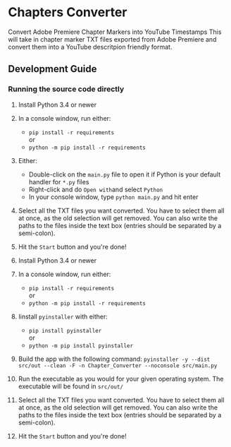 # Chapters Converter
Convert Adobe Premiere Chapter Markers into YouTube Timestamps
This will take in chapter marker TXT files exported from Adobe Premiere and convert them into a YouTube descritpion friendly format.

## Development Guide
### Running the source code directly
1. Install Python 3.4 or newer
2. In a console window, run either:<br>
    - `pip install -r requirements`<br>
or<br>
    - `python -m pip install -r requirements`
4. Either:<br>
    - Double-click on the `main.py` file to open it if Python is your default handler for `*.py` files
    - Right-click and do `Open with`and select `Python`
    - In your console window, type `python main.py` and hit enter
5. Select all the TXT files you want converted. You have to select them all at once, as the old selection will get removed. You can also write the paths to the files inside the text box (entries should be separated by a semi-colon).
6. Hit the `Start` button and you're done!

1. Install Python 3.4 or newer
2. In a console window, run either:<br>
    - `pip install -r requirements`<br>
or<br>
    - `python -m pip install -r requirements`
3. Iinstall `pyinstaller` with either:<br>
    - `pip install pyinstaller`<br>
or<br>
    - `python -m pip install pyinstaller`<br>
4. Build the app with the following command: `pyinstaller -y --dist src/out --clean -F -n Chapter_Converter --noconsole src/main.py`
5. Run the executable as you would for your given operating system. The executable will be found in `src/out/`
6. Select all the TXT files you want converted. You have to select them all at once, as the old selection will get removed. You can also write the paths to the files inside the text box (entries should be separated by a semi-colon).
7. Hit the `Start` button and you're done!